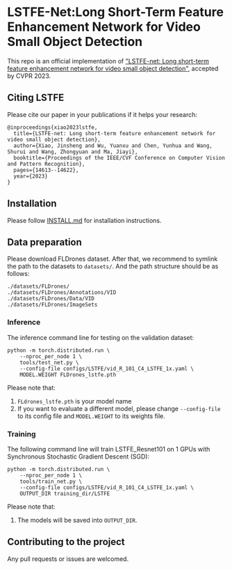 # LSTFE-Net:Long Short-Term Feature Enhancement Network for Video Small Object Detection
This repo is an official implementation of ["LSTFE-net: Long short-term feature enhancement network for video small object detection"](http://openaccess.thecvf.com/content/CVPR2023/papers/Xiao_LSTFE-NetLong_Short-Term_Feature_Enhancement_Network_for_Video_Small_Object_Detection_CVPR_2023_paper.pdf), accepted by CVPR 2023. 

## Citing LSTFE
Please cite our paper in your publications if it helps your research:
```
@inproceedings{xiao2023lstfe,
  title={LSTFE-net: Long short-term feature enhancement network for video small object detection},
  author={Xiao, Jinsheng and Wu, Yuanxu and Chen, Yunhua and Wang, Shurui and Wang, Zhongyuan and Ma, Jiayi},
  booktitle={Proceedings of the IEEE/CVF Conference on Computer Vision and Pattern Recognition},
  pages={14613--14622},
  year={2023}
}
```
## Installation

Please follow [INSTALL.md](INSTALL.md) for installation instructions.


## Data preparation

Please download FLDrones dataset. After that, we recommend to symlink the path to the datasets to `datasets/`. And the path structure should be as follows:

    ./datasets/FLDrones/
    ./datasets/FLDrones/Annotations/VID
    ./datasets/FLDrones/Data/VID
    ./datasets/FLDrones/ImageSets

### Inference

The inference command line for testing on the validation dataset:

    python -m torch.distributed.run \
        --nproc_per_node 1 \
        tools/test_net.py \
        --config-file configs/LSTFE/vid_R_101_C4_LSTFE_1x.yaml \
        MODEL.WEIGHT FLDrones_lstfe.pth 
        
Please note that:
1) `FLdrones_lstfe.pth` is your model name
2) If you want to evaluate a different model, please change `--config-file` to its config file and `MODEL.WEIGHT` to its weights file.

### Training

The following command line will train LSTFE_Resnet101 on 1 GPUs with Synchronous Stochastic Gradient Descent (SGD):

    python -m torch.distributed.run \
        --nproc_per_node 1 \
        tools/train_net.py \
        --config-file configs/LSTFE/vid_R_101_C4_LSTFE_1x.yaml \
        OUTPUT_DIR training_dir/LSTFE
        
Please note that:
1) The models will be saved into `OUTPUT_DIR`.

## Contributing to the project
Any pull requests or issues are welcomed.